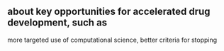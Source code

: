 ## about key opportunities for accelerated drug development, such as

more targeted use of computational science, better criteria for stopping
